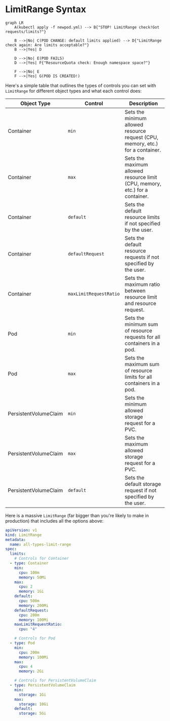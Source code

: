# LimitRange Syntax

```mermaid
graph LR
    A(kubectl apply -f newpod.yml) --> B{"STOP! LimitRange check!Got requests/limits?"}
    
    B -->|No| C(POD CHANGE: default limits applied) --> D{"LimitRange check again: Are limits acceptable?"}
    B -->|Yes| D
    
    D -->|No| E(POD FAILS)
    D -->|Yes| F{"ResourceQuota check: Enough namespace space?"}
    
    F -->|No| E
    F -->|Yes| G(POD IS CREATED!)
```
    
Here's a simple table that outlines the types of controls you can set with `LimitRange` for different object types and what each control does:

| Object Type        | Control                  | Description                                                                                              |
|--------------------|--------------------------|----------------------------------------------------------------------------------------------------------|
| Container          | `min`                    | Sets the minimum allowed resource request (CPU, memory, etc.) for a container.                            |
| Container          | `max`                    | Sets the maximum allowed resource limit (CPU, memory, etc.) for a container.                              |
| Container          | `default`                | Sets the default resource limits if not specified by the user.                                            |
| Container          | `defaultRequest`         | Sets the default resource requests if not specified by the user.                                          |
| Container          | `maxLimitRequestRatio`   | Sets the maximum ratio between resource limit and resource request.                                       |
| Pod                | `min`                    | Sets the minimum sum of resource requests for all containers in a pod.                                    |
| Pod                | `max`                    | Sets the maximum sum of resource limits for all containers in a pod.                                      |
| PersistentVolumeClaim | `min`                | Sets the minimum allowed storage request for a PVC.                                                       |
| PersistentVolumeClaim | `max`                | Sets the maximum allowed storage request for a PVC.                                                       |
| PersistentVolumeClaim | `default`            | Sets the default storage request if not specified by the user.                                            |

Here is a massive `LimitRange` (far bigger than you're likely to make in production) that includes all the options above:

```yaml
apiVersion: v1
kind: LimitRange
metadata:
  name: all-types-limit-range
spec:
  limits:
    # Controls for Container
  - type: Container
    min:
      cpu: 100m
      memory: 50Mi
    max:
      cpu: 2
      memory: 1Gi
    default:
      cpu: 500m
      memory: 200Mi
    defaultRequest:
      cpu: 200m
      memory: 100Mi
    maxLimitRequestRatio:
      cpu: "4"

    # Controls for Pod
  - type: Pod
    min:
      cpu: 200m
      memory: 100Mi
    max:
      cpu: 4
      memory: 2Gi

    # Controls for PersistentVolumeClaim
  - type: PersistentVolumeClaim
    min:
      storage: 1Gi
    max:
      storage: 10Gi
    default:
      storage: 5Gi
```

